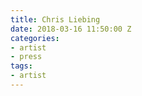 ```yaml
---
title: Chris Liebing
date: 2018-03-16 11:50:00 Z
categories:
- artist
- press
tags:
- artist
---
```


